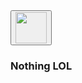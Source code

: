 <!DOCTYPE html>
<html>
  <head>
  </head>
    <body>
    <button><img  width=50px height=50px src="https://images.steamusercontent.com/ugc/972100222710846903/DB79794BEA2E0FEFB8F68FC8CCB8CCFF4E19B358/?imw=5000&imh=5000&ima=fit&impolicy=Letterbox&imcolor=%23000000&letterbox=false" width=50px height=50px></img></button>
    <h3>Nothing LOL</h3>
	</body>
</html>
